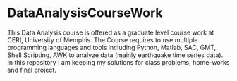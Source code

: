 # DataAnalysisCourseWork
This Data Analysis course is offered as a graduate level course work at CERI, University of Memphis. The Course requires to use multiple programming languages and tools including Python, Matlab, SAC, GMT, Shell Scripting, AWK to analyze data (mainly earthquake time series data). In this repository I am keeping my solutions for class problems, home-works and final project.
